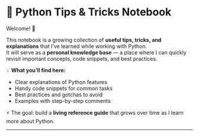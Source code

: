 # 🐍 Python Tips & Tricks Notebook  

Welcome! 👋  

This notebook is a growing collection of **useful tips, tricks, and explanations** that I’ve learned while working with Python.  
It will serve as a **personal knowledge base** — a place where I can quickly revisit important concepts, code snippets, and best practices.  

💡 **What you’ll find here:**  
- Clear explanations of Python features  
- Handy code snippets for common tasks  
- Best practices and gotchas to avoid  
- Examples with step-by-step comments  

⚡ The goal: build a **living reference guide** that grows over time as I learn more about Python.  

---

